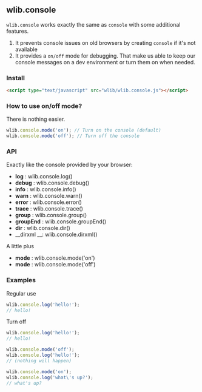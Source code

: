 ## wlib.console

``wlib.console`` works exactly the same as ``console`` with some additional features.

1. It prevents console issues on old browsers by creating ``console`` if it's not available
2. It provides a ``on/off`` mode for debugging. That make us able to keep our console messages on a dev environment or turn them on when needed.


### Install

```html
<script type="text/javascript" src="wlib/wlib.console.js"></script>
```

### How to use on/off mode?

There is nothing easier.

```javascript
wlib.console.mode('on'); // Turn on the console (default)
wlib.console.mode('off'); // Turn off the console
```

### API

Exactly like the console provided by your browser:

* __log__ : wlib.console.log()
* __debug__ : wlib.console.debug()
* __info__ : wlib.console.info()
* __warn__ : wlib.console.warn()
* __error__ : wlib.console.error()
* __trace__ : wlib.console.trace()
* __group__ : wlib.console.group()
* __groupEnd__ : wlib.console.groupEnd()
* __dir__ : wlib.console.dir()
* __dirxml __: wlib.console.dirxml()

A little plus

* __mode__ : wlib.console.mode('on')
* __mode__ : wlib.console.mode('off')

### Examples

Regular use

```javascript
wlib.console.log('hello!');
// hello!
```

Turn off

```javascript
wlib.console.log('hello!');
// hello!

wlib.console.mode('off');
wlib.console.log('hello!');
// (nothing will happen)

wlib.console.mode('on');
wlib.console.log('what\'s up?');
// what's up?
```